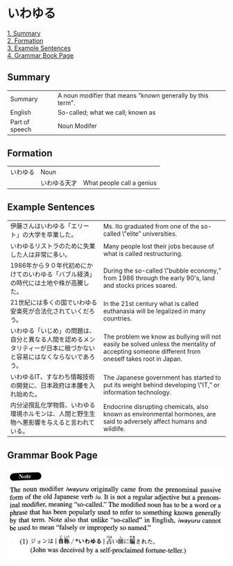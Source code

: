 # いわゆる

[1. Summary](#summary)<br>
[2. Formation](#formation)<br>
[3. Example Sentences](#example-sentences)<br>
[4. Grammar Book Page](#grammar-book-page)<br>


## Summary

<table><tr>   <td>Summary</td>   <td>A noun modifier that means “known generally by this term”.</td></tr><tr>   <td>English</td>   <td>So-called; what we call; known as</td></tr><tr>   <td>Part of speech</td>   <td>Noun Modifer</td></tr></table>

## Formation

<table class="table"><tbody><tr class="tr head"><td class="td"><span class="concept">いわゆる</span></td><td class="td"><span class="concept"></span><span>Noun</span></td><td class="td"></td></tr><tr class="tr"><td class="td"></td><td class="td"><span class="concept">いわゆる</span><span>天才</span></td><td class="td"><span>What people call a genius</span></td></tr></tbody></table>

## Example Sentences

<table><tr>   <td>伊藤さんはいわゆる「エリート」の大学を卒業した。</td>   <td>Ms. Ito graduated from one of the so-called \"elite” universities.</td></tr><tr>   <td>いわゆるリストラのために失業した人は非常に多い。</td>   <td>Many people lost their jobs because of what is called restructuring.</td></tr><tr>   <td>1986年から９０年代初めにかけてのいわゆる「バブル経済」の時代には土地や株が高騰した。</td>   <td>During the so-called \"bubble economy,” from 1986 through the early 90's, land and stocks prices soared.</td></tr><tr>   <td>21世紀には多くの国でいわゆる安楽死が合法化されていくだろう。</td>   <td>In the 21st century what is called euthanasia will be legalized in many countries.</td></tr><tr>   <td>いわゆる「いじめ」の問題は、自分と異なる人間を認めるメンタリティーが日本に根づかないと容易にはなくならないであろう。</td>   <td>The problem we know as bullying will not easily be solved unless the mentality of accepting someone different from oneself takes root in Japan.</td></tr><tr>   <td>いわゆるIT、すなわち情報技術の開発に、日本政府は本腰を入れ始めた。</td>   <td>The Japanese government has started to put its weight behind developing \"IT,” or information technology.</td></tr><tr>   <td>内分泌撹乱化学物質、いわゆる環境ホルモンは、人間と野生生物へ悪影響を与えると言われている。</td>   <td>Endocrine disrupting chemicals, also known as environmental hormones, are said to adversely affect humans and wildlife.</td></tr></table>

## Grammar Book Page

![](../img/Advancedいわゆる.png)

